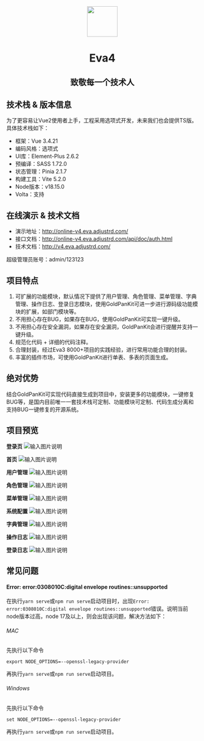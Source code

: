 <div align="center">
  <img src="https://adjustrd-public.oss-cn-shenzhen.aliyuncs.com/eva/logo.png" width="120px" style="width:80px;height:80px;" />
  <h1>Eva4</h1>
  <h2>致敬每一个技术人</h2>
</div>

## 技术栈 & 版本信息
为了更容易让Vue2使用者上手，工程采用选项式开发，未来我们也会提供TS版。具体技术栈如下：
- 框架：Vue 3.4.21
- 编码风格：选项式
- UI库：Element-Plus 2.6.2
- 预编译：SASS 1.72.0
- 状态管理：Pinia 2.1.7
- 构建工具：Vite 5.2.0
- Node版本：v18.15.0
- Volta：支持

## 在线演示 & 技术文档
- 演示地址：http://online-v4.eva.adjustrd.com/
- 接口文档：http://online-v4.eva.adjustrd.com/api/doc/auth.html
- 技术文档：http://v4.eva.adjustrd.com/

超级管理员账号：admin/123123

## 项目特点
1. 可扩展的功能模块，默认情况下提供了用户管理、角色管理、菜单管理、字典管理、操作日志、登录日志模块，使用GoldPanKit可进一步进行源码级功能模块的扩展，如部门模块等。
2. 不用担心存在BUG，如果存在BUG，使用GoldPanKit可实现一键升级。
3. 不用担心存在安全漏洞，如果存在安全漏洞，GoldPanKit会进行提醒并支持一键升级。
4. 规范化代码 + 详细的代码注释。
5. 合理封装，经过Eva3 8000+项目的实践经验，进行常用功能合理的封装。
6. 丰富的插件市场，可使用GoldPanKit进行单表、多表的页面生成。

## 绝对优势

结合GoldPanKit可实现代码直接生成到项目中，安装更多的功能模块，一键修复BUG等，是国内目前唯一一套技术栈可定制、功能模块可定制、代码生成分离和支持BUG一键修复的开源系统。

## 项目预览
**登录页**
![输入图片说明](https://adjustrd-public.oss-cn-shenzhen.aliyuncs.com/eva/1.png)

**首页**
![输入图片说明](https://adjustrd-public.oss-cn-shenzhen.aliyuncs.com/eva/2.png)

**用户管理**
![输入图片说明](https://adjustrd-public.oss-cn-shenzhen.aliyuncs.com/eva/3.png)

**角色管理**
![输入图片说明](https://adjustrd-public.oss-cn-shenzhen.aliyuncs.com/eva/4.png)

**菜单管理**
![输入图片说明](https://adjustrd-public.oss-cn-shenzhen.aliyuncs.com/eva/5.png)

**系统配置**
![输入图片说明](https://adjustrd-public.oss-cn-shenzhen.aliyuncs.com/eva/6.png)

**字典管理**
![输入图片说明](https://adjustrd-public.oss-cn-shenzhen.aliyuncs.com/eva/7.png)

**操作日志**
![输入图片说明](https://adjustrd-public.oss-cn-shenzhen.aliyuncs.com/eva/8.png)

**登录日志**
![输入图片说明](https://adjustrd-public.oss-cn-shenzhen.aliyuncs.com/eva/9.png)

## 常见问题

#### Error: error:0308010C:digital envelope routines::unsupported
在执行`yarn serve`或`npm run serve`启动项目时，出现`Error: error:0308010C:digital envelope routines::unsupported`错误。说明当前node版本过高，node 17及以上，则会出现该问题，解决方法如下：

###### MAC
先执行以下命令
```
export NODE_OPTIONS=--openssl-legacy-provider
```
再执行`yarn serve`或`npm run serve`启动项目。

###### Windows
先执行以下命令
```
set NODE_OPTIONS=--openssl-legacy-provider
```
再执行`yarn serve`或`npm run serve`启动项目。
